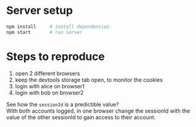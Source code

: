 # Server setup
```bash
npm install     # install dependencies
npm start       # run server
```

# Steps to reproduce

1. open 2 different browsers
2. keep the devtools storage tab open, to monitor the cookies
3. login with alice on browser1
4. login with bob on browser2

See how the `sessionId` is a predictible value?  
With both accounts logged, in one browser change the sessionId with the
value of the other sessionId to gain access to their account.

